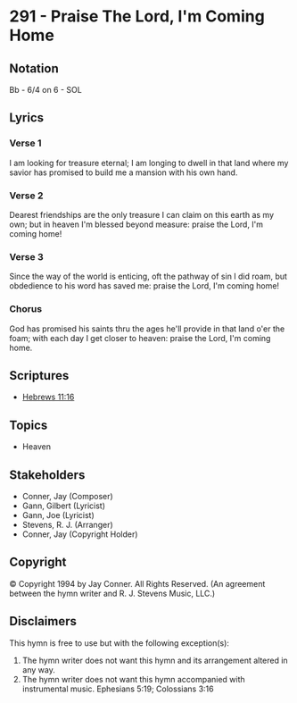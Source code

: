 # 291 - Praise The Lord, I'm Coming Home

## Notation

Bb - 6/4 on 6 - SOL

## Lyrics

### Verse 1

I am looking for treasure eternal; I am longing to dwell in that land where my savior has promised to build me a mansion with his own hand.

### Verse 2

Dearest friendships are the only treasure I can claim on this earth as my own; but in heaven I'm blessed beyond measure: praise the Lord, I'm coming home!

### Verse 3

Since the way of the world is enticing, oft the pathway of sin I did roam, but obdedience to his word has saved me: praise the Lord, I'm coming home!

### Chorus

God has promised his saints thru the ages he'll provide in that land o'er the foam; with each day I get closer to heaven: praise the Lord, I'm coming home.


## Scriptures

- [Hebrews 11:16](https://www.biblegateway.com/passage/?search=Hebrews%2011%3A16)

## Topics

- Heaven

## Stakeholders

- Conner, Jay (Composer)
- Gann, Gilbert (Lyricist)
- Gann, Joe (Lyricist)
- Stevens, R. J. (Arranger)
- Conner, Jay (Copyright Holder)

## Copyright

© Copyright 1994 by Jay Conner. All Rights Reserved.
(An agreement between the hymn writer and R. J. Stevens Music, LLC.)

## Disclaimers

This hymn is free to use but with the following exception(s):
1. The hymn writer does not want this hymn and its arrangement altered in any way.
2. The hymn writer does not want this hymn accompanied with instrumental music.
Ephesians 5:19; Colossians 3:16

